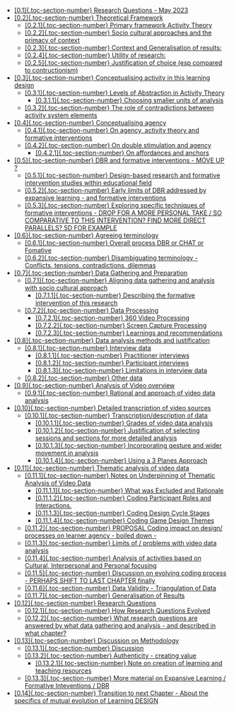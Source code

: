 -   [[0.1]{.toc-section-number} Research Questions - May
    2023](#research-questions---may-2023)
-   [[0.2]{.toc-section-number} Theoretical
    Framework](#theoretical-framework)
    -   [[0.2.1]{.toc-section-number} Primary framework Activity
        Theory](#primary-framework-activity-theory)
    -   [[0.2.2]{.toc-section-number} Socio cultural approaches and the
        primacy of
        context](#socio-cultural-approaches-and-the-primacy-of-context)
    -   [[0.2.3]{.toc-section-number} Context and Generalisation of
        results:](#context-and-generalisation-of-results)
    -   [[0.2.4]{.toc-section-number} Utility of
        research:](#utility-of-research)
    -   [[0.2.5]{.toc-section-number} Justification of choice (esp
        compared to
        contructionism)](#justification-of-choice-esp-compared-to-contructionism)
-   [[0.3]{.toc-section-number} Conceptualising activity in this
    learning design](#conceptualising-activity-in-this-learning-design)
    -   [[0.3.1]{.toc-section-number} Levels of Abstraction in Activity
        Theory](#levels-of-abstraction-in-activity-theory)
        -   [[0.3.1.1]{.toc-section-number} Choosing smaller units of
            analysis](#choosing-smaller-units-of-analysis)
    -   [[0.3.2]{.toc-section-number} The role of contradictions between
        activity system
        elements](#the-role-of-contradictions-between-activity-system-elements)
-   [[0.4]{.toc-section-number} Conceptualising
    agency](#conceptualising-agency)
    -   [[0.4.1]{.toc-section-number} On agency, activity theory and
        formative
        interventions](#on-agency-activity-theory-and-formative-interventions)
    -   [[0.4.2]{.toc-section-number} On double stimulation and
        agency](#on-double-stimulation-and-agency)
        -   [[0.4.2.1]{.toc-section-number} On affordances and
            anchors](#on-affordances-and-anchors)
-   [[0.5]{.toc-section-number} DBR and formative interventions - MOVE
    UP ?](#dbr-and-formative-interventions---move-up)
    -   [[0.5.1]{.toc-section-number} Design-based research and
        formative intervention studies within educational
        field](#design-based-research-and-formative-intervention-studies-within-educational-field)
    -   [[0.5.2]{.toc-section-number} Early limits of DBR addressed by
        expansive learning - and formative
        interventions](#early-limits-of-dbr-addressed-by-expansive-learning---and-formative-interventions)
    -   [[0.5.3]{.toc-section-number} Exploring specific techniques of
        formative interventions - DROP FOR A MORE PERSONAL TAKE / SO
        COMPARATIVE TO THIS INTERVENTION? FIND MORE DIRECT PARALLELS? 5D
        FOR
        EXAMPLE](#exploring-specific-techniques-of-formative-interventions---drop-for-a-more-personal-take-so-comparative-to-this-intervention-find-more-direct-parallels-5d-for-example)
-   [[0.6]{.toc-section-number} Agreeing
    terminology](#agreeing-terminology)
    -   [[0.6.1]{.toc-section-number} Overall process DBR or CHAT or
        Fomative](#overall-process-dbr-or-chat-or-fomative)
    -   [[0.6.2]{.toc-section-number} Disambiguating terminology -
        Conflicts, tensions, contradictions,
        dilemmas](#disambiguating-terminology---conflicts-tensions-contradictions-dilemmas)
-   [[0.7]{.toc-section-number} Data Gathering and
    Preparation](#data-gathering-and-preparation)
    -   [[0.7.1]{.toc-section-number} Aligning data gathering and
        analysis with socio cultural
        approach](#aligning-data-gathering-and-analysis-with-socio-cultural-approach)
        -   [[0.7.1.1]{.toc-section-number} Describing the formative
            intervention of this
            research](#describing-the-formative-intervention-of-this-research)
    -   [[0.7.2]{.toc-section-number} Data Processing](#data-processing)
        -   [[0.7.2.1]{.toc-section-number} 360 Video
            Processing](#video-processing)
        -   [[0.7.2.2]{.toc-section-number} Screen Capture
            Processing](#screen-capture-processing)
        -   [[0.7.2.3]{.toc-section-number} Learnings and
            recommendations](#learnings-and-recommendations)
-   [[0.8]{.toc-section-number} Data analysis methods and
    justification](#data-analysis-methods-and-justification)
    -   [[0.8.1]{.toc-section-number} Interview data](#interview-data)
        -   [[0.8.1.1]{.toc-section-number} Practitioner
            interviews](#practitioner-interviews)
        -   [[0.8.1.2]{.toc-section-number} Participant
            interviews](#participant-interviews)
        -   [[0.8.1.3]{.toc-section-number} Limitations in interview
            data](#limitations-in-interview-data)
    -   [[0.8.2]{.toc-section-number} Other data](#other-data)
-   [[0.9]{.toc-section-number} Analysis of Video
    overview](#analysis-of-video-overview)
    -   [[0.9.1]{.toc-section-number} Rational and approach of video
        data analysis](#rational-and-approach-of-video-data-analysis)
-   [[0.10]{.toc-section-number} Detailed transcription of video
    sources](#detailed-transcription-of-video-sources)
    -   [[0.10.1]{.toc-section-number} Transcription/description of
        data](#transcriptiondescription-of-data)
        -   [[0.10.1.1]{.toc-section-number} Grades of video data
            analysis](#grades-of-video-data-analysis)
        -   [[0.10.1.2]{.toc-section-number} Justification of selecting
            sessions and sections for more detailed
            analysis](#justification-of-selecting-sessions-and-sections-for-more-detailed-analysis)
        -   [[0.10.1.3]{.toc-section-number} Incorporating gesture and
            wider movement in
            analysis](#incorporating-gesture-and-wider-movement-in-analysis)
        -   [[0.10.1.4]{.toc-section-number} Using a 3 Planes
            Approach](#using-a-3-planes-approach)
-   [[0.11]{.toc-section-number} Thematic analysis of video
    data](#thematic-analysis-of-video-data)
    -   [[0.11.1]{.toc-section-number} Notes on Underpinning of Thematic
        Analysis of Video
        Data](#notes-on-underpinning-of-thematic-analysis-of-video-data)
        -   [[0.11.1.1]{.toc-section-number} What was Excluded and
            Rationale](#what-was-excluded-and-rationale)
        -   [[0.11.1.2]{.toc-section-number} Coding Participant Roles
            and
            Interactions.](#coding-participant-roles-and-interactions.)
        -   [[0.11.1.3]{.toc-section-number} Coding Design Cycle
            Stages](#coding-design-cycle-stages)
        -   [[0.11.1.4]{.toc-section-number} Coding Game Design
            Themes](#coding-game-design-themes)
    -   [[0.11.2]{.toc-section-number} PROPOSAL Coding impact on design/
        processes on learner agency - boiled down
        -](#proposal-coding-impact-on-design-processes-on-learner-agency---boiled-down--)
    -   [[0.11.3]{.toc-section-number} Limits of / problems with video
        data analysis](#limits-of-problems-with-video-data-analysis)
    -   [[0.11.4]{.toc-section-number} Analysis of activities based on
        Cultural, Interpersonal and Personal
        focusing](#analysis-of-activities-based-on-cultural-interpersonal-and-personal-focusing)
    -   [[0.11.5]{.toc-section-number} Discussion on evolving coding
        process - PERHAPS SHIFT TO LAST CHAPTER
        finally](#discussion-on-evolving-coding-process---perhaps-shift-to-last-chapter-finally)
    -   [[0.11.6]{.toc-section-number} Data Validity - Triangulation of
        Data](#data-validity---triangulation-of-data)
    -   [[0.11.7]{.toc-section-number} Generalisation of
        Results](#generalisation-of-results)
-   [[0.12]{.toc-section-number} Research
    Questions](#research-questions)
    -   [[0.12.1]{.toc-section-number} How Research Questions
        Evolved](#how-research-questions-evolved)
    -   [[0.12.2]{.toc-section-number} What research questions are
        answered by what data gathering and analysis - and described in
        what
        chapter?](#what-research-questions-are-answered-by-what-data-gathering-and-analysis---and-described-in-what-chapter)
-   [[0.13]{.toc-section-number} Discussion on
    Methodology](#discussion-on-methodology)
    -   [[0.13.1]{.toc-section-number} Discussion](#discussion)
    -   [[0.13.2]{.toc-section-number} Authenticity - creating
        value](#authenticity---creating-value)
        -   [[0.13.2.1]{.toc-section-number} Note on creation of
            learning and teaching
            resources](#note-on-creation-of-learning-and-teaching-resources)
    -   [[0.13.3]{.toc-section-number} More material on Expansive
        Learning / Formative Inteventions /
        DBR](#more-material-on-expansive-learning-formative-inteventions-dbr)
-   [[0.14]{.toc-section-number} Transition to next Chapter - About the
    specifics of mutual evolution of Learning
    DESIGN](#transition-to-next-chapter---about-the-specifics-of-mutual-evolution-of-learning-design)
